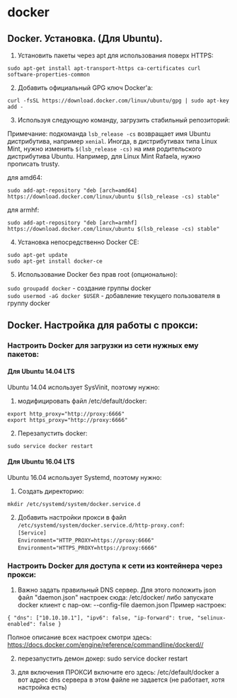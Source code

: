 # docker

## Docker. Установка. (Для Ubuntu).

1) Установить пакеты через apt для использования поверх HTTPS:

`sudo apt-get install apt-transport-https ca-certificates curl software-properties-common`

2) Добавить официальный GPG ключ Docker'а:

`curl -fsSL https://download.docker.com/linux/ubuntu/gpg | sudo apt-key add -`

3) Используя следующую команду, загрузить стабильный репозиторий:

Примечание: подкоманда `lsb_release -cs` возвращает имя Ubuntu дистрибутива, например `xenial`.
Иногда, в дистрибутивах типа Linux Mint, нужно изменить `$(lsb_release -cs)` на имя родительского
дистрибутива Ubuntu. Например, для Linux Mint Rafaela, нужно прописать trusty.

для amd64:

`sudo add-apt-repository "deb [arch=amd64] https://download.docker.com/linux/ubuntu $(lsb_release -cs) stable"`

для armhf:

`sudo add-apt-repository "deb [arch=armhf] https://download.docker.com/linux/ubuntu $(lsb_release -cs) stable"`

4) Установка непосредственно Docker CE:

`sudo apt-get update`<br/>
`sudo apt-get install docker-ce`

5) Использование Docker без прав root (опционально):

`sudo groupadd docker` - создание группы docker<br/>
`sudo usermod -aG docker $USER` - добавление текущего пользователя в группу docker

## Docker. Настройка для работы c прокси:

### Настроить Docker для загрузки из сети нужных ему пакетов:

#### Для Ubuntu 14.04 LTS

Ubuntu 14.04 использует SysVinit, поэтому нужно:

1) модифицировать файл /etc/default/docker:

`export http_proxy="http://proxy:6666"`<br/>
`export https_proxy="http://proxy:6666"`

2) Перезапустить docker:

`sudo service docker restart`

#### Для Ubuntu 16.04 LTS

Ubuntu 16.04 использует Systemd, поэтому нужно:

1) Создать директорию:

`mkdir /etc/systemd/system/docker.service.d`

2) Добавить настройки прокси в файл
`/etc/systemd/system/docker.service.d/http-proxy.conf`:<br/>
`[Service]`<br/>
`Environment="HTTP_PROXY=https://proxy:6666"`<br/>
`Environment="HTTPS_PROXY=https://proxy:6666"`

### Настроить Docker для доступа к сети из контейнера через прокси:

1) Важно задать правильный DNS сервер. Для этого положить json файл "daemon.json" настроек сюда: /etc/docker/
либо запускате docker клиент с пар-ом: --config-file daemon.json
Пример настроек:

`{
    "dns": ["10.10.10.1"],
    "ipv6": false,
    "ip-forward": true,
    "selinux-enabled": false
}`

Полное описание всех настроек смотри здесь:
https://docs.docker.com/engine/reference/commandline/dockerd//

2) перезапустить демон докер:
sudo service docker restart

3) для включения ПРОКСИ включите его здесь:
/etc/default/docker
а вот адрес dns сервера в этом файле не задается (не работает, хотя настройка есть)
